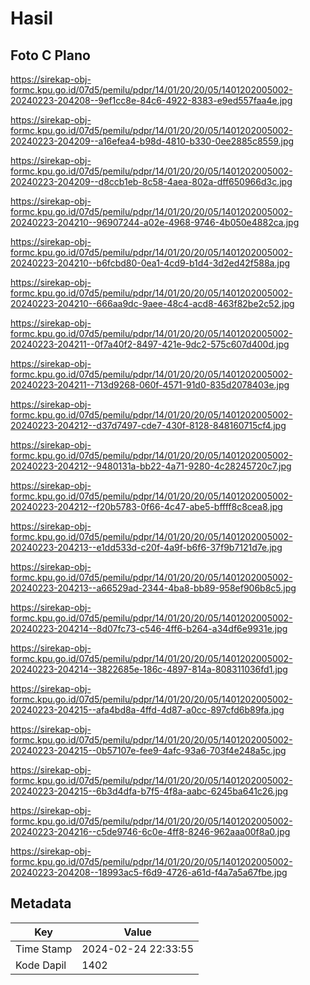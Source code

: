 # Hasil

## Foto C Plano

https://sirekap-obj-formc.kpu.go.id/07d5/pemilu/pdpr/14/01/20/20/05/1401202005002-20240223-204208--9ef1cc8e-84c6-4922-8383-e9ed557faa4e.jpg

https://sirekap-obj-formc.kpu.go.id/07d5/pemilu/pdpr/14/01/20/20/05/1401202005002-20240223-204209--a16efea4-b98d-4810-b330-0ee2885c8559.jpg

https://sirekap-obj-formc.kpu.go.id/07d5/pemilu/pdpr/14/01/20/20/05/1401202005002-20240223-204209--d8ccb1eb-8c58-4aea-802a-dff650966d3c.jpg

https://sirekap-obj-formc.kpu.go.id/07d5/pemilu/pdpr/14/01/20/20/05/1401202005002-20240223-204210--96907244-a02e-4968-9746-4b050e4882ca.jpg

https://sirekap-obj-formc.kpu.go.id/07d5/pemilu/pdpr/14/01/20/20/05/1401202005002-20240223-204210--b6fcbd80-0ea1-4cd9-b1d4-3d2ed42f588a.jpg

https://sirekap-obj-formc.kpu.go.id/07d5/pemilu/pdpr/14/01/20/20/05/1401202005002-20240223-204210--666aa9dc-9aee-48c4-acd8-463f82be2c52.jpg

https://sirekap-obj-formc.kpu.go.id/07d5/pemilu/pdpr/14/01/20/20/05/1401202005002-20240223-204211--0f7a40f2-8497-421e-9dc2-575c607d400d.jpg

https://sirekap-obj-formc.kpu.go.id/07d5/pemilu/pdpr/14/01/20/20/05/1401202005002-20240223-204211--713d9268-060f-4571-91d0-835d2078403e.jpg

https://sirekap-obj-formc.kpu.go.id/07d5/pemilu/pdpr/14/01/20/20/05/1401202005002-20240223-204212--d37d7497-cde7-430f-8128-848160715cf4.jpg

https://sirekap-obj-formc.kpu.go.id/07d5/pemilu/pdpr/14/01/20/20/05/1401202005002-20240223-204212--9480131a-bb22-4a71-9280-4c28245720c7.jpg

https://sirekap-obj-formc.kpu.go.id/07d5/pemilu/pdpr/14/01/20/20/05/1401202005002-20240223-204212--f20b5783-0f66-4c47-abe5-bffff8c8cea8.jpg

https://sirekap-obj-formc.kpu.go.id/07d5/pemilu/pdpr/14/01/20/20/05/1401202005002-20240223-204213--e1dd533d-c20f-4a9f-b6f6-37f9b7121d7e.jpg

https://sirekap-obj-formc.kpu.go.id/07d5/pemilu/pdpr/14/01/20/20/05/1401202005002-20240223-204213--a66529ad-2344-4ba8-bb89-958ef906b8c5.jpg

https://sirekap-obj-formc.kpu.go.id/07d5/pemilu/pdpr/14/01/20/20/05/1401202005002-20240223-204214--8d07fc73-c546-4ff6-b264-a34df6e9931e.jpg

https://sirekap-obj-formc.kpu.go.id/07d5/pemilu/pdpr/14/01/20/20/05/1401202005002-20240223-204214--3822685e-186c-4897-814a-808311036fd1.jpg

https://sirekap-obj-formc.kpu.go.id/07d5/pemilu/pdpr/14/01/20/20/05/1401202005002-20240223-204215--afa4bd8a-4ffd-4d87-a0cc-897cfd6b89fa.jpg

https://sirekap-obj-formc.kpu.go.id/07d5/pemilu/pdpr/14/01/20/20/05/1401202005002-20240223-204215--0b57107e-fee9-4afc-93a6-703f4e248a5c.jpg

https://sirekap-obj-formc.kpu.go.id/07d5/pemilu/pdpr/14/01/20/20/05/1401202005002-20240223-204215--6b3d4dfa-b7f5-4f8a-aabc-6245ba641c26.jpg

https://sirekap-obj-formc.kpu.go.id/07d5/pemilu/pdpr/14/01/20/20/05/1401202005002-20240223-204216--c5de9746-6c0e-4ff8-8246-962aaa00f8a0.jpg

https://sirekap-obj-formc.kpu.go.id/07d5/pemilu/pdpr/14/01/20/20/05/1401202005002-20240223-204208--18993ac5-f6d9-4726-a61d-f4a7a5a67fbe.jpg


## Metadata

| Key        | Value               |
| ---------- | ------------------- |
| Time Stamp | 2024-02-24 22:33:55 |
| Kode Dapil | 1402                |



